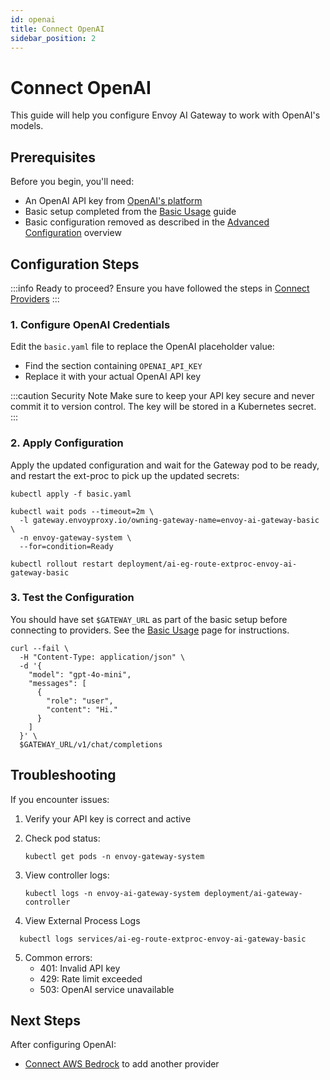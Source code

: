 ```yaml
---
id: openai
title: Connect OpenAI
sidebar_position: 2
---
```


# Connect OpenAI

This guide will help you configure Envoy AI Gateway to work with OpenAI's models.

## Prerequisites

Before you begin, you'll need:
- An OpenAI API key from [OpenAI's platform](https://platform.openai.com)
- Basic setup completed from the [Basic Usage](../basic-usage.md) guide
- Basic configuration removed as described in the [Advanced Configuration](./index.md) overview

## Configuration Steps
:::info Ready to proceed?
Ensure you have followed the steps in [Connect Providers](../connect-providers/)
:::
### 1. Configure OpenAI Credentials

Edit the `basic.yaml` file to replace the OpenAI placeholder value:
- Find the section containing `OPENAI_API_KEY`
- Replace it with your actual OpenAI API key

:::caution Security Note
Make sure to keep your API key secure and never commit it to version control.
The key will be stored in a Kubernetes secret.
:::

### 2. Apply Configuration

Apply the updated configuration and wait for the Gateway pod to be ready, and restart the ext-proc to pick up the updated secrets:

```shell
kubectl apply -f basic.yaml

kubectl wait pods --timeout=2m \
  -l gateway.envoyproxy.io/owning-gateway-name=envoy-ai-gateway-basic \
  -n envoy-gateway-system \
  --for=condition=Ready

kubectl rollout restart deployment/ai-eg-route-extproc-envoy-ai-gateway-basic
```

### 3. Test the Configuration
You should have set `$GATEWAY_URL` as part of the basic setup before connecting to providers.
See the [Basic Usage](../basic-usage.md) page for instructions.

```shell
curl --fail \
  -H "Content-Type: application/json" \
  -d '{
    "model": "gpt-4o-mini",
    "messages": [
      {
        "role": "user",
        "content": "Hi."
      }
    ]
  }' \
  $GATEWAY_URL/v1/chat/completions
```

## Troubleshooting

If you encounter issues:

1. Verify your API key is correct and active

2. Check pod status:
   ```shell
   kubectl get pods -n envoy-gateway-system
   ```
3. View controller logs:
   ```shell
   kubectl logs -n envoy-ai-gateway-system deployment/ai-gateway-controller
   ```

4. View External Process Logs
  ```shell
    kubectl logs services/ai-eg-route-extproc-envoy-ai-gateway-basic
  ```

5. Common errors:
   - 401: Invalid API key
   - 429: Rate limit exceeded
   - 503: OpenAI service unavailable

## Next Steps

After configuring OpenAI:
- [Connect AWS Bedrock](./aws-bedrock.md) to add another provider
